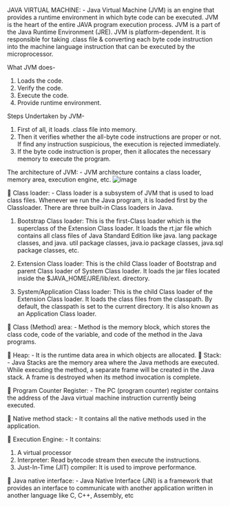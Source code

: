JAVA VIRTUAL MACHINE: - Java Virtual Machine (JVM) is an engine that provides a runtime environment in which byte code can be executed. JVM is the heart of the 
entire JAVA program execution process. JVM is a part of the Java Runtime Environment (JRE). JVM is platform-dependent. It is responsible for taking .class file 
& converting each byte code instruction into the machine language instruction that can be executed by the microprocessor.

What JVM does-
1.	Loads the code.
2.	Verify the code.
3.	Execute the code.
4.	Provide runtime environment.

Steps Undertaken by JVM-
1.	First of all, it loads .class file into memory.
2.	Then it verifies whether the all-byte code instructions are proper or not. If find any instruction suspicious, the execution is rejected immediately.
3.	If the byte code instruction is proper, then it allocates the necessary memory to execute the program.
   
The architecture of JVM: - JVM architecture contains a class loader, memory area, execution engine, etc.
![image](https://github.com/akhilkumar2020/Java-Introduction/assets/142902709/ede97fc3-e13c-4216-a5e2-1662a148f278)

	Class loader: - Class loader is a subsystem of JVM that is used to load class files. Whenever we run the Java program, it is loaded first by the Classloader. 
There are three built-in Class loaders in Java.

1.	Bootstrap Class loader: This is the first-Class loader which is the superclass of the Extension Class loader. It loads the rt.jar file which contains all
                            class files of Java Standard Edition like java. lang package classes, and java. util package classes, java.io package classes,
  	                         java.sql package classes, etc.
  	
3.	Extension Class loader: This is the child Class loader of Bootstrap and parent Class loader of System Class loader. It loads the jar files located inside
                            the $JAVA_HOME/JRE/lib/ext. directory.
  	
5.	System/Application Class loader: This is the child Class loader of the Extension Class loader. It loads the class files from the classpath. By default,
                                      the classpath is set to the current directory. It is also known as an Application Class loader.

	Class (Method) area: - Method is the memory block, which stores the class code, code of the variable, and code of the method in the Java programs.

	Heap: - It is the runtime data area in which objects are allocated.
	Stack: - Java Stacks are the memory area where the Java methods are executed. While executing the method, a separate frame will be created in the Java stack.
           A frame is destroyed when its method invocation is complete.

	Program Counter Register: - The PC (program counter) register contains the address of the Java virtual machine instruction currently being executed.

	Native method stack: - It contains all the native methods used in the application.

	Execution Engine: - It contains:
1.	A virtual processor
2.	Interpreter: Read bytecode stream then execute the instructions.
3.	Just-In-Time (JIT) compiler: It is used to improve performance. 

	Java native interface: -	Java Native Interface (JNI) is a framework that provides an interface to communicate with another application written in another 
                            language like C, C++, Assembly, etc
